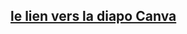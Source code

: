## [le lien vers la diapo Canva][def]
[def]: https://www.canva.com/design/DAF59cvFOfA/uqhLmD8CjI1lVW_J1fwsJg/edit?utm_content=DAF59cvFOfA&utm_campaign=designshare&utm_medium=link2&utm_source=sharebutton
